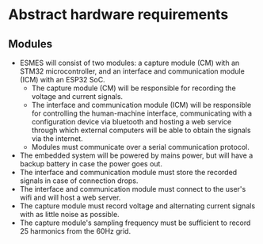 # Abstract hardware requirements
## Modules
* ESMES will consist of two modules: a capture module (CM) with an STM32 microcontroller, and an interface and communication module (ICM) with an ESP32 SoC.
  * The capture module (CM) will be responsible for recording the voltage and current signals. 
  * The interface and communication module (ICM) will be responsible for controlling the human-machine interface, communicating with a configuration device via bluetooth and hosting a web service through which external computers will be able to obtain the signals via the internet.
  * Modules must communicate over a serial communication protocol.
* The embedded system will be powered by mains power, but will have a backup battery in case the power goes out.
* The interface and communication module must store the recorded signals in case of connection drops.
* The interface and communication module must connect to the user's wifi and will host a web server.
* The capture module must record voltage and alternating current signals with as little noise as possible.
* The capture module's sampling frequency must be sufficient to record 25 harmonics from the 60Hz grid.
